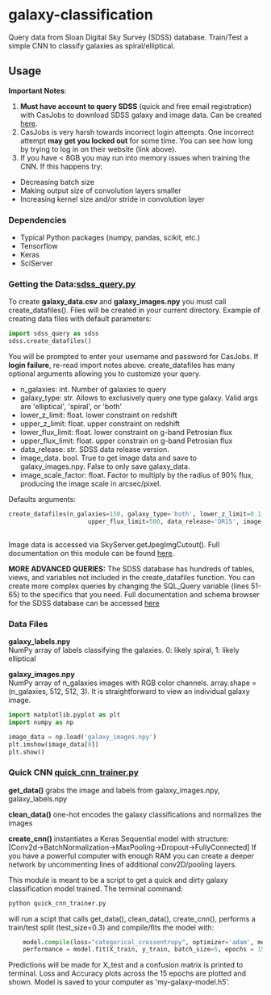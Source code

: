 # galaxy-classification
Query data from Sloan Digital Sky Survey (SDSS) database. Train/Test a simple CNN to classify galaxies as spiral/elliptical.

## Usage
**Important Notes**:
1. **Must have account to query SDSS** (quick and free email registration) with CasJobs to download SDSS galaxy and image data.
Can be created [here](https://skyserver.sdss.org/CasJobs/).
2. CasJobs is very harsh towards incorrect login attempts. One incorrect attempt **may get you locked out** for some time. You can see how long by trying to log in on their website (link above).
3. If you have < 8GB you may run into memory issues when training the CNN. If this happens try:
  * Decreasing batch size
  * Making output size of convolution layers smaller
  * Increasing kernel size and/or stride in convolution layer

### Dependencies
* Typical Python packages (numpy, pandas, scikit, etc.)
* Tensorflow
* Keras
* SciServer

### Getting the Data:[sdss_query.py](/sdss_query.py)
To create **galaxy_data.csv** and **galaxy_images.npy** you must call create_datafiles(). Files will be created in your current directory.
Example of creating data files with default parameters:
```python
import sdss_query as sdss
sdss.create_datafiles()
```
You will be prompted to enter your username and password for CasJobs. If **login failure**, re-read import notes above. create_datafiles has many optional arguments allowing you to customize your query. 
* n_galaxies: int. Number of galaxies to query
* galaxy_type: str. Allows to exclusively query one type galaxy. Valid args are 'elliptical', 'spiral', or 'both'
* lower_z_limit: float. lower constraint on redshift
* upper_z_limit: float. upper constraint on redshift
* lower_flux_limit: float. lower constraint on g-band Petrosian flux
* upper_flux_limit: float. upper constrain on g-band Petrosian flux
* data_release: str. SDSS data release version. 
* image_data. bool. True to get image data and save to galaxy_images.npy. False to only save galaxy_data.
* image_scale_factor: float. Factor to multiply by the radius of 90% flux, producing the image scale in arcsec/pixel. 

Defaults arguments:
```python
create_datafiles(n_galaxies=150, galaxy_type='both', lower_z_limit=0.1, upper_z_limit=0.3, lower_flux_limit=50,
                      upper_flux_limit=500, data_release='DR15', image_data=True, image_scale_factor=0.01)
                                         
```
Image data is accessed via SkyServer.getJpegImgCutout(). Full documentation on this module can be found [here](https://www.sciserver.org/docs/sciscript-python/SciServer.html#module-SciServer.SkyServer).

**MORE ADVANCED QUERIES:**
The SDSS database has hundreds of tables, views, and variables not included in the create_datafiles function. You can create more complex queries by changing the SQL_Query variable (lines 51-65) to the specifics that you need. Full documentation and schema browser for the SDSS database can be accessed [here](https://skyserver.sdss.org/CasJobs/SchemaBrowser.aspx)

### Data Files
**galaxy_labels.npy**  
   NumPy array of labels classifying the galaxies. 0: likely spiral, 1: likely elliptical
      
**galaxy_images.npy**  
   NumPy array of n_galaxies images with RGB color channels. array.shape = (n_galaxies, 512, 512, 3). It is straightforward to view an individual galaxy image.
```python
import matplotlib.pyplot as plt
import numpy as np

image_data = np.load('galaxy_images.npy')
plt.imshow(image_data[0])
plt.show()
```

### Quick CNN [quick_cnn_trainer.py](/quick_cnn_trainer.py)

**get_data()** grabs the image and labels from galaxy_images.npy, galaxy_labels.npy 

**clean_data()** one-hot encodes the galaxy classifications and normalizes the images

**create_cnn()** instantiates a Keras Sequential model with structure:  
  [Conv2d->BatchNormalization->MaxPooling->Dropout->FullyConnected]
  If you have a powerful computer with enough RAM you can create a deeper network by uncommenting lines of additional conv2D/pooling layers. 
  
This module is meant to be a script to get a quick and dirty galaxy classification model trained. The terminal command:
```python
python quick_cnn_trainer.py
```
will run a scipt that calls get_data(), clean_data(), create_cnn(), performs a train/test split (test_size=0.3) and compile/fits the model with:
```python
    model.compile(loss="categorical_crossentropy", optimizer='adam', metrics=["accuracy"])
    performance = model.fit(X_train, y_train, batch_size=5, epochs = 15, validation_split=0.2, verbose=1)
```
Predictions will be made for X_test and a confusion matrix is printed to terminal. Loss and Accuracy plots across the 15 epochs are plotted and shown. Model is saved to your computer as 'my-galaxy-model.h5'.  
